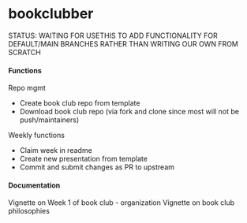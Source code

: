 # bookclubber

STATUS: WAITING FOR USETHIS TO ADD FUNCTIONALITY FOR DEFAULT/MAIN BRANCHES RATHER THAN WRITING OUR OWN FROM SCRATCH

#### Functions

Repo mgmt
- Create book club repo from template
- Download book club repo (via fork and clone since most will not be push/maintainers)

Weekly functions
- Claim week in readme
- Create new presentation from template
- Commit and submit changes as PR to upstream


#### Documentation

Vignette on Week 1 of book club - organization
Vignette on book club philosophies
